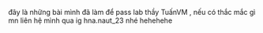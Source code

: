 đây là những bài mình đã làm để pass lab thầy TuấnVM , nếu có thắc mắc gì mn liên hệ mình qua ig hna.naut_23 nhé hehehehe
